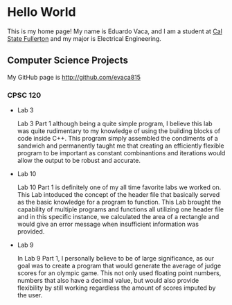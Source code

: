 # Hello World

This is my home page! My name is Eduardo Vaca, and I am a student at [Cal State Fullerton](http://www.fullerton.edu/) and my major is Electrical Engineering.

## Computer Science Projects

My GitHub page is http://github.com/evaca815
### CPSC 120

* Lab 3

    Lab 3 Part 1 although being a quite simple program, I believe this lab was quite rudimentary to my knowledge of using the building blocks of code inside C++. This program simply assembled the condiments of a sandwich and permanently taught me that creating an efficiently flexible program to be important as constant combinantions and iterations would allow the output to be robust and accurate.

* Lab 10

    Lab 10 Part 1 is definitely one of my all time favorite labs we worked on. This Lab intoduced the concept of the header file that basically served as the basic knowledge for a program to function. This Lab brought the capability of multiple programs and functions all utilizing one header file and in this specific instance, we calculated the area of a rectangle and would give an error message when insufficient information was provided.

* Lab 9

    In Lab 9 Part 1, I personally believe to be of large significance, as our goal was to create a program that would generate the average of judge scores for an olympic game. This not only used floating point numbers, numbers that also have a decimal value, but would also provide flexibility by still working regardless the amount of scores imputed by the user.

  
